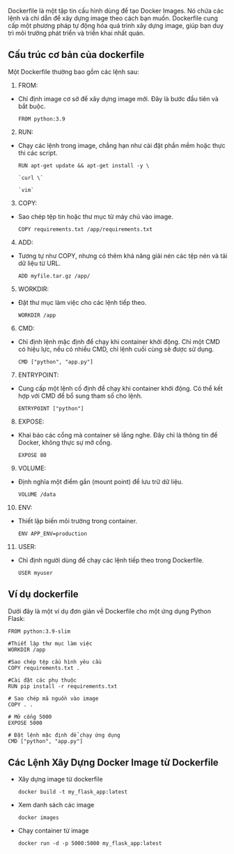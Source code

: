 Dockerfile là một tập tin cấu hình dùng để tạo Docker Images. Nó chứa các lệnh và chỉ dẫn để xây dựng image theo cách bạn muốn. Dockerfile cung cấp một phương pháp tự động hóa quá trình xây dựng image, giúp bạn duy trì môi trường phát triển và triển khai nhất quán.

## Cấu trúc cơ bản của dockerfile
Một Dockerfile thường bao gồm các lệnh sau:

1. FROM:

- Chỉ định image cơ sở để xây dựng image mới. Đây là bước đầu tiên và bắt buộc.
  
  `FROM python:3.9`
2. RUN:

- Chạy các lệnh trong image, chẳng hạn như cài đặt phần mềm hoặc thực thi các script.

  `RUN apt-get update && apt-get install -y \`
      
      `curl \`
      
      `vim`
3. COPY:

- Sao chép tệp tin hoặc thư mục từ máy chủ vào image.
  
  `COPY requirements.txt /app/requirements.txt`
4. ADD:
- Tương tự như COPY, nhưng có thêm khả năng giải nén các tệp nén và tải dữ liệu từ URL.
  
  `ADD myfile.tar.gz /app/`
5. WORKDIR:
- Đặt thư mục làm việc cho các lệnh tiếp theo.
  
  `WORKDIR /app`
6. CMD:
- Chỉ định lệnh mặc định để chạy khi container khởi động. Chỉ một CMD có hiệu lực, nếu có nhiều CMD, chỉ lệnh cuối cùng sẽ được sử dụng.
  
  `CMD ["python", "app.py"]`
7. ENTRYPOINT:
- Cung cấp một lệnh cố định để chạy khi container khởi động. Có thể kết hợp với CMD để bổ sung tham số cho lệnh.
  
  `ENTRYPOINT ["python"]`
8. EXPOSE:
- Khai báo các cổng mà container sẽ lắng nghe. Đây chỉ là thông tin để Docker, không thực sự mở cổng.
  
  `EXPOSE 80`
9. VOLUME:
- Định nghĩa một điểm gắn (mount point) để lưu trữ dữ liệu.
  
  `VOLUME /data`

10. ENV:

- Thiết lập biến môi trường trong container.
  
  `ENV APP_ENV=production`
11. USER:

- Chỉ định người dùng để chạy các lệnh tiếp theo trong Dockerfile.
  
  `USER myuser`

## Ví dụ dockerfile
Dưới đây là một ví dụ đơn giản về Dockerfile cho một ứng dụng Python Flask:

  ```# Sử dụng image cơ sở
FROM python:3.9-slim

#Thiết lập thư mục làm việc
WORKDIR /app

#Sao chép tệp cấu hình yêu cầu
COPY requirements.txt .

#Cài đặt các phụ thuộc
RUN pip install -r requirements.txt

# Sao chép mã nguồn vào image
COPY . .

# Mở cổng 5000
EXPOSE 5000

# Đặt lệnh mặc định để chạy ứng dụng
CMD ["python", "app.py"]
```

## Các Lệnh Xây Dựng Docker Image từ Dockerfile
- Xây dựng image từ dockerfile
  
  `docker build -t my_flask_app:latest`
- Xem danh sách các image
  
  `docker images`
- Chạy container từ image
  
  `docker run -d -p 5000:5000 my_flask_app:latest`
